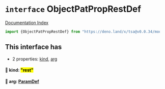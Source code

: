 # `interface` ObjectPatPropRestDef

[Documentation Index](../README.md)

```ts
import {ObjectPatPropRestDef} from "https://deno.land/x/tsa@v0.0.34/mod.ts"
```

## This interface has

- 2 properties:
[kind](#-kind-rest),
[arg](#-arg-paramdef)


#### 📄 kind: <mark>"rest"</mark>



#### 📄 arg: [ParamDef](../type.ParamDef/README.md)



